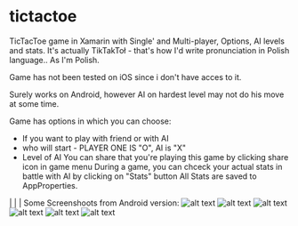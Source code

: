 # tictactoe
TicTacToe game in Xamarin with Single' and Multi-player, Options, AI levels and stats.
It's actually TikTakToł - that's how I'd write pronunciation in Polish language.. As I'm Polish.

Game has not been tested on iOS since i don't have acces to it.

Surely works on Android, however AI on hardest level may not do his move at some time.

Game has options in which you can choose:
- If you want to play with friend or with AI
- who will start - PLAYER ONE IS "O", AI is "X"
- Level of AI
You can share that you're playing this game by clicking share icon in game menu
During a game, you can chceck your actual stats in battle with AI by clicking on "Stats" button
All Stats are saved to AppProperties.

|
|
|
Some Screenshoots from Android version:
![alt text](https://github.com/JustMyst/tictactoe/blob/master/Screenshoots/Screenshot_2018-07-04-10-36-05.png?raw=true)
![alt text](https://github.com/JustMyst/tictactoe/blob/master/Screenshoots/Screenshot_2018-07-04-10-36-17.png?raw=true)
![alt text](https://github.com/JustMyst/tictactoe/blob/master/Screenshoots/Screenshot_2018-07-04-10-47-29.png?raw=true)
![alt text](https://github.com/JustMyst/tictactoe/blob/master/Screenshoots/Screenshot_2018-07-04-10-47-41.png?raw=true)
![alt text](https://github.com/JustMyst/tictactoe/blob/master/Screenshoots/Screenshot_2018-07-04-10-47-52.png?raw=true)
![alt text](https://github.com/JustMyst/tictactoe/blob/master/Screenshoots/Screenshot_2018-07-04-10-48-04.png?raw=true)
